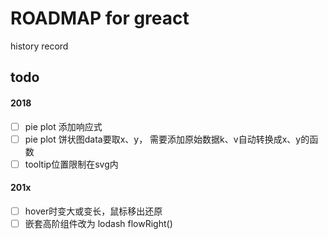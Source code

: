 # ROADMAP for greact
history record  

## todo

#### 2018
- [ ] pie plot 添加响应式
- [ ] pie plot 饼状图data要取x、y， 需要添加原始数据k、v自动转换成x、y的函数
- [ ] tooltip位置限制在svg内

#### 201x
- [ ] hover时变大或变长，鼠标移出还原
- [ ] 嵌套高阶组件改为 lodash flowRight()
